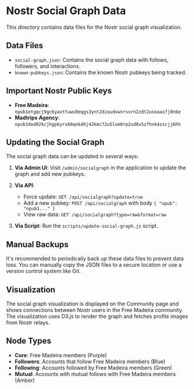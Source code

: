 # Nostr Social Graph Data

This directory contains data files for the Nostr social graph visualization.

## Data Files

- `social-graph.json`: Contains the social graph data with follows, followers, and interactions.
- `known-pubkeys.json`: Contains the known Nostr pubkeys being tracked.

## Important Nostr Public Keys

- **Free Madeira**: `npub1etgqcj9gc6yaxttuwu9eqgs3ynt2dzaudvwnrssrn2zdt2useaasfj8n6e`
- **Madtrips Agency**: `npub1dxd02kcjhgpkyrx60qnkd6j42kmc72u5lum0rp2ud8x5zfhnk4zscjj6hh`

## Updating the Social Graph

The social graph data can be updated in several ways:

1. **Via Admin UI**: Visit `/admin/socialgraph` in the application to update the graph and add new pubkeys.

2. **Via API**:
   - Force update: `GET /api/socialgraph?update=true`
   - Add a new pubkey: `POST /api/socialgraph` with body `{ "npub": "npub1..." }`
   - View raw data: `GET /api/socialgraph?type=raw&format=raw`

3. **Via Script**: Run the `scripts/update-social-graph.js` script.

## Manual Backups

It's recommended to periodically back up these data files to prevent data loss. You can manually copy the JSON files to a secure location or use a version control system like Git.

## Visualization

The social graph visualization is displayed on the Community page and shows connections between Nostr users in the Free Madeira community. The visualization uses D3.js to render the graph and fetches profile images from Nostr relays.

## Node Types

- **Core**: Free Madeira members (Purple)
- **Followers**: Accounts that follow Free Madeira members (Blue)
- **Following**: Accounts followed by Free Madeira members (Green)
- **Mutual**: Accounts with mutual follows with Free Madeira members (Amber) 